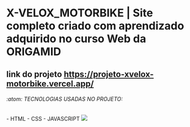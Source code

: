 # X-VELOX_MOTORBIKE | Site completo criado com aprendizado adquirido no curso Web da ORIGAMID
## link do projeto https://projeto-xvelox-motorbike.vercel.app/
<h6>:atom: TECNOLOGIAS USADAS NO PROJETO:</h6>
- HTML - CSS - JAVASCRIPT




<img src="https://github.com/luizjxcoder/X-VELOX_MOTORBIKE/blob/master/motos-img/screenshot-projeto-xvelox1.png"/>
